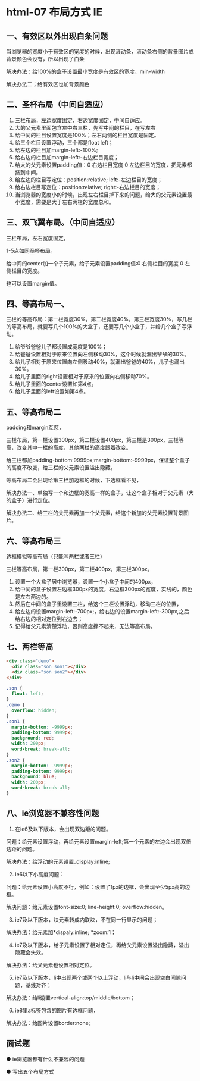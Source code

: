 # html-07 布局方式 IE
## 一、有效区以外出现白条问题
当浏览器的宽度小于有效区的宽度的时候，出现滚动条，滚动条右侧的背景图片或背景颜色会没有，所以出现了白条

解决办法：给100%的盒子设置最小宽度是有效区的宽度，min-width

解决办法二；给有效区也加背景颜色



## 二、圣杯布局（中间自适应）

1. 三栏布局，左边宽度固定，右边宽度固定，中间自适应。
2. 大的父元素里面包含左中右三栏，先写中间的栏目，在写左右
3. 给中间的栏目设置宽度是100%；左右两侧的栏目宽度是固定。
4. 给三个栏目设置浮动，三个都是float left；
5. 给左边的栏目加margin-left:-100%;
6. 给右边的栏目加margin-left:-右边栏目宽度；
7. 给大的父元素设置padding值：0 右边栏目宽度 0 左边栏目的宽度，把元素都挤到中间。
8. 给左边的栏目写定位：position:relative; left:-左边栏目的宽度；
9. 给右边栏目写定位：position:relative; right:-右边栏目的宽度；
10. 当浏览器的宽度小的时候，出现左右栏目掉下来的问题，给大的父元素设置最小宽度，需要是大于左右两栏的宽度总和。





## 三、双飞翼布局。（中间自适应）
三栏布局，左右宽度固定，

1-5点如同圣杯布局。

给中间的center加一个子元素，给子元素设置padding值:0 右侧栏目的宽度 0 左侧栏目的宽度。

也可以设置margin值。





## 四、等高布局一、
三栏的等高布局：第一栏宽度30%，第二栏宽度40%，第三栏宽度30%，写几栏的等高布局，就要写几个100%的大盒子，还要写几个小盒子，并给几个盒子写浮动。

1. 给爷爷爸爸儿子都设置成宽度是100%；
2. 给爸爸设置相对于原来位置向左侧移动30%，这个时候就漏出爷爷的30%。
3. 给儿子相对于原来位置向左侧移动40%，就漏出爸爸的40%，儿子也漏出30%。
4. 给儿子里面的right设置相对于原来的位置向右侧移动70%。
5. 给儿子里面的center设置如第4点。
6. 给儿子里面的left设置如第4点。





## 五、等高布局二
padding和margin互怼，

三栏布局，第一栏设置300px，第二栏设置400px，第三栏是300px，三栏等高，改变其中一栏的高度，其他两栏的高度跟着改变。



给三栏都加padding-bottom:9999px;margin-bottom:-9999px，保证整个盒子的高度不改变，给三栏的父元素设置溢出隐藏。



等高布局二会出现给第三栏加边框的时候，下边框看不见，

解决办法一、单独写一个和边框的宽高一样的盒子，让这个盒子相对于父元素（大的盒子）进行定位。

解决办法二、给三栏的父元素再加一个父元素，给这个新加的父元素设置背景图片。





## 六、等高布局三
边框模拟等高布局（只能写两栏或者三栏）

三栏等高布局，第一栏300px，第二栏400px，第三栏300px。

1. 设置一个大盒子居中浏览器，设置一个小盒子中间的400px，
2. 给中间的盒子设置左边框300px的宽度，右边框300px的宽度，实线的，颜色是左右两边的。
3. 然后在中间的盒子里设置三栏，给这个三栏设置浮动，移动三栏的位置，
4. 给左边的设置margin-left:-700px;，给右边的设置margin-left:-300px,之后给右边的相对定位到右边去；
5. 记得给父元素清楚浮动，否则高度撑不起来，无法等高布局。



## 七、两栏等高


```html
<div class="demo">
  <div class="son son1"></div>
  <div class="son son2"></div>
</div>
```
```css
.son {
  float: left;
}
.demo {
  overflow: hidden;
}
.son1 {
  margin-bottom: -9999px;
  padding-bottom: 9999px;
  background: red;
  width: 200px;
  word-break: break-all;
}
.son2 {
  margin-bottom: -9999px;
  padding-bottom: 9999px;
  background: blue;
  width: 200px;
  word-break: break-all;
}
```



## 八、ie浏览器不兼容性问题
1. 在ie6及以下版本，会出现双边距的问题。

问题：给元素设置浮动，再给元素设置margin-left;第一个元素的左边会出现双倍边距的问题。

解决办法：给浮动的元素设置_display:inline;

2. ie6以下小高度问题：

问题：给元素设置小高度不行，例如：设置了1px的边框，会出现至少5px高的边框。

解决问题：给元素设置font-size:0; line-height:0; overflow:hidden。

3. ie7及以下版本，块元素转成内联块，不在同一行显示的问题；

解决办法：给元素加*dispaly:inline; *zoom:1；

4. ie7及以下版本，给子元素设置了相对定位，再给父元素设置溢出隐藏，溢出隐藏会失效。

解决办法：给父元素也设置相对定位。

5. ie7及以下版本，li中出现两个或两个以上浮动，li与li中间会出现空白间隙问题，基线对齐；

解决办法：给li设置vertical-align:top/middle/bottom；

6. ie8里a标签包含的图片有边框问题，

解决办法：给图片设置border:none;


## 面试题
● ie浏览器都有什么不兼容的问题

● 写出五个布局方式

